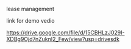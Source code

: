 lease management

link for demo vedio

https://drive.google.com/file/d/15CBHLzJ029I-XDBg9Ojd7nZuknI2_Few/view?usp=drivesdk
